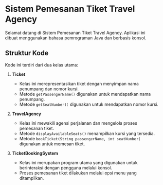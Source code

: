 # Sistem Pemesanan Tiket Travel Agency

Selamat datang di Sistem Pemesanan Tiket Travel Agency. Aplikasi ini dibuat menggunakan bahasa pemrograman Java dan berbasis konsol.

## Struktur Kode

Kode ini terdiri dari dua kelas utama:

1. **Ticket**
    - Kelas ini merepresentasikan tiket dengan menyimpan nama penumpang dan nomor kursi.
    - Metode `getPassengerName()` digunakan untuk mendapatkan nama penumpang.
    - Metode `getSeatNumber()` digunakan untuk mendapatkan nomor kursi.

2. **TravelAgency**
    - Kelas ini mewakili agensi perjalanan dan mengelola proses pemesanan tiket.
    - Metode `displayAvailableSeats()` menampilkan kursi yang tersedia.
    - Metode `bookTicket(String passengerName, int seatNumber)` digunakan untuk memesan tiket.

3. **TicketBookingSystem**
    - Kelas ini merupakan program utama yang digunakan untuk berinteraksi dengan pengguna melalui konsol.
    - Proses pemesanan tiket dilakukan melalui opsi menu yang ditampilkan.

